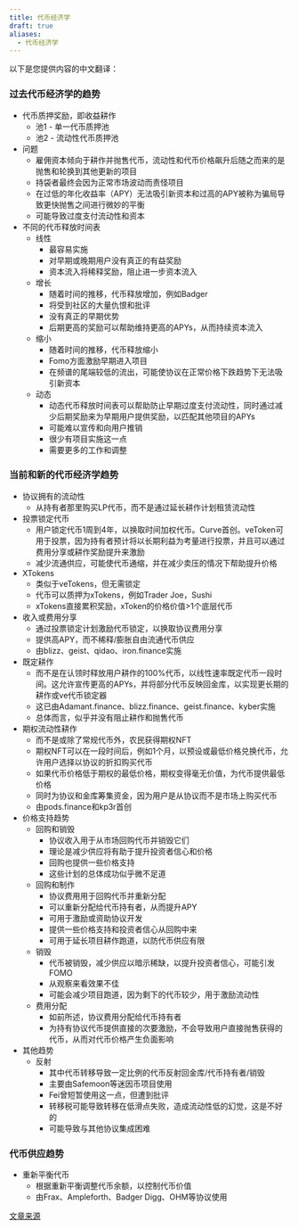 ```yaml
---
title: 代币经济学
draft: true
aliases:
  - 代币经济学
---
```

以下是您提供内容的中文翻译：

### 过去代币经济学的趋势
- 代币质押奖励，即收益耕作
  - 池1 - 单一代币质押池
  - 池2 - 流动性代币质押池
- 问题
  - 雇佣资本倾向于耕作并抛售代币，流动性和代币价格飙升后随之而来的是抛售和轮换到其他更新的项目
  - 持袋者最终会因为正常市场波动而责怪项目
  - 在过低的年化收益率（APY）无法吸引新资本和过高的APY被称为骗局导致更快抛售之间进行微妙的平衡
  - 可能导致过度支付流动性和资本
- 不同的代币释放时间表
  - 线性
    - 最容易实施
    - 对早期或晚期用户没有真正的有益奖励
    - 资本流入将稀释奖励，阻止进一步资本流入
  - 增长
    - 随着时间的推移，代币释放增加，例如Badger
    - 将受到社区的大量仇恨和批评
    - 没有真正的早期优势
    - 后期更高的奖励可以帮助维持更高的APYs，从而持续资本流入
  - 缩小
    - 随着时间的推移，代币释放缩小
    - Fomo方面激励早期进入项目
    - 在频谱的尾端较低的流出，可能使协议在正常价格下跌趋势下无法吸引新资本
  - 动态
    - 动态代币释放时间表可以帮助防止早期过度支付流动性，同时通过减少后期奖励来为早期用户提供奖励，以匹配其他项目的APYs
    - 可能难以宣传和向用户推销
    - 很少有项目实施这一点
    - 需要更多的工作和调整

### 当前和新的代币经济学趋势
- 协议拥有的流动性
  - 从持有者那里购买LP代币，而不是通过延长耕作计划租赁流动性
- 投票锁定代币
  - 用户锁定代币1周到4年，以换取时间加权代币。Curve首创。veToken可用于投票，因为持有者预计将以长期利益为考量进行投票，并且可以通过费用分享或耕作奖励提升来激励
  - 减少流通供应，可能使代币通缩，并在减少卖压的情况下帮助提升价格
- XTokens
  - 类似于veTokens，但无需锁定
  - 代币可以质押为xTokens，例如Trader Joe，Sushi
  - xTokens直接累积奖励，xToken的价格价值>1个底层代币
- 收入或费用分享
  - 通过投票锁定计划激励代币锁定，以换取协议费用分享
  - 提供高APY，而不稀释/膨胀自由流通代币供应
  - 由blizz、geist、qidao、iron.finance实施
- 既定耕作
  - 而不是在认领时释放用户耕作的100%代币，以线性速率既定代币一段时间。这允许宣传更高的APYs，并将部分代币反映回金库，以实现更长期的耕作或ve代币锁定器
  - 这已由Adamant.finance、blizz.finance、geist.finance、kyber实施
  - 总体而言，似乎并没有阻止耕作和抛售代币
- 期权流动性耕作
  - 而不是或除了常规代币外，农民获得期权NFT
  - 期权NFT可以在一段时间后，例如1个月，以预设或最低价格兑换代币，允许用户选择以协议的折扣购买代币
  - 如果代币价格低于期权的最低价格，期权变得毫无价值，为代币提供最低价格
  - 同时为协议和金库筹集资金，因为用户是从协议而不是市场上购买代币
  - 由pods.finance和kp3r首创
- 价格支持趋势
  - 回购和销毁
    - 协议收入用于从市场回购代币并销毁它们
    - 理论是减少供应将有助于提升投资者信心和价格
    - 回购也提供一些价格支持
    - 这些计划的总体成功似乎微不足道
  - 回购和制作
    - 协议费用用于回购代币并重新分配
    - 可以重新分配给代币持有者，从而提升APY
    - 可用于激励或资助协议开发
    - 提供一些价格支持和投资者信心从回购中来
    - 可用于延长项目耕作跑道，以防代币供应有限
  - 销毁
    - 代币被销毁，减少供应以暗示稀缺，以提升投资者信心，可能引发FOMO
    - 从观察来看效果不佳
    - 可能会减少项目跑道，因为剩下的代币较少，用于激励流动性
  - 费用分配
    - 如前所述，协议费用分配给代币持有者
    - 为持有协议代币提供直接的次要激励，不会导致用户直接抛售获得的代币，从而对代币价格产生负面影响
- 其他趋势
  - 反射
    - 其中代币转移导致一定比例的代币反射回金库/代币持有者/销毁
    - 主要由Safemoon等迷因币项目使用
    - Fei曾短暂使用这一点，但遭到批评
    - 转移税可能导致转移在低滑点失败，造成流动性低的幻觉，这是不好的
    - 可能导致与其他协议集成困难

### 代币供应趋势
- 重新平衡代币
  - 根据重新平衡调整代币余额，以控制代币价值
  - 由Frax、Ampleforth、Badger Digg、OHM等协议使用

[文章来源](https://www.mechanism.capital/liquidity-targeting/)
